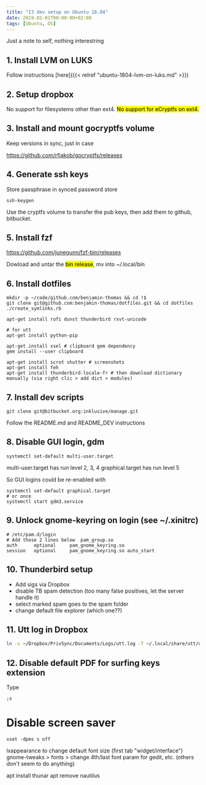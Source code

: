 ```yaml
---
title: "I3 dev setup on Ubuntu 18.04"
date: 2019-02-01T00:00:00+02:00
tags: [Ubuntu, OS]
---
```


Just a note to self, nothing interestring

## 1. Install LVM on LUKS

Follow instructions [here]({{< relref "ubuntu-1804-lvm-on-luks.md" >}})

## 2. Setup dropbox

No support for filesystems other than ext4. <mark>No support for eCryptfs on ext4.</mark>

## 3. Install and mount gocryptfs volume

Keep versions in sync, just in case

https://github.com/rfjakob/gocryptfs/releases

## 4. Generate ssh keys

Store passphrase in synced password store

```console
ssh-keygen
```

Use the cryptfs volume to transfer the pub keys, then add them to github, bitbucket.

## 5. Install fzf

https://github.com/junegunn/fzf-bin/releases

Dowload and untar the <mark>bin release</mark>, mv into ~/.local/bin

## 6. Install dotfiles

```console
mkdir -p ~/code/github.com/benjamin-thomas && cd !$
git clone git@github.com:benjamin-thomas/dotfiles.git && cd dotfiles
./create_symlinks.rb

apt-get install rofi dunst thunderbird rxvt-unicode

# for utt
apt-get install python-pip

apt-get install xsel # clipboard gem dependency
gem install --user clipboard

apt-get install scrot shutter # screenshots
apt-get install feh
apt-get install thunderbird-locale-fr # then download dictionary manually (via right clic > add dict > modules)
```

## 7. Install dev scripts

```console
git clone git@bitbucket.org:inklusive/manage.git
```

Follow the README.md and README_DEV instructions

## 8. Disable GUI login, gdm

```console
systemctl set-default multi-user.target
```

multi-user.target has run level 2, 3, 4
graphical.target has run level 5

So GUI logins could be re-enabled with

```console
systemctl set-default graphical.target
# or once
systemctl start gdm3.service
```

## 9. Unlock gnome-keyring on login (see ~/.xinitrc)

```file
# /etc/pam.d/login
# Add those 2 lines below  pam_group.so
auth      optional     pam_gnome_keyring.so
session   optional     pam_gnome_keyring.so auto_start
```

## 10. Thunderbird setup

- Add sigs via Dropbox
- disable TB spam detection (too many false positives, let the server handle it)
- select marked spam goes to the spam folder
- change default file explorer (which one??)

## 11. Utt log in Dropbox

```bash
ln -s ~/Dropbox/PrivSync/Documents/Logs/utt.log -T ~/.local/share/utt/utt.log
```

## 12. Disable default PDF for surfing keys extension


Type

```console
;s
```

# Disable screen saver

```console
xset -dpms s off
```

lxappearance to change default font size (first tab "widget/interface")
gnome-tweaks > fonts > change 4th/last font param for gedit, etc. (others don't seem to do anything)

apt install thunar
apt remove nautilus
